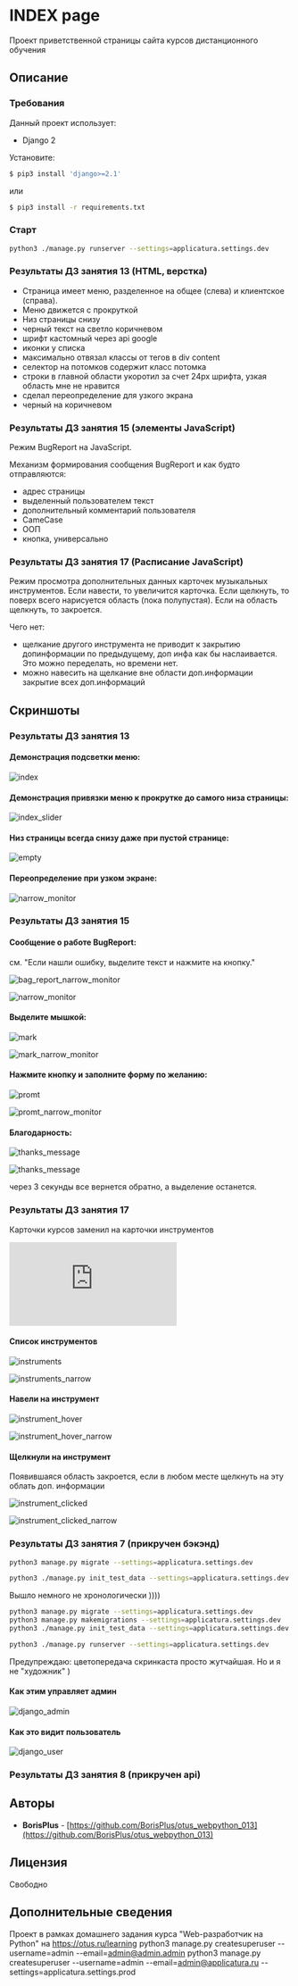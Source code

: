 # INDEX page

Проект приветственной страницы сайта курсов дистанционного обучения

## Описание

### Требования

Данный проект использует:
* Django 2

Установите:

```bash
$ pip3 install 'django>=2.1'
```

или

```bash
$ pip3 install -r requirements.txt
```

### Старт

```bash
python3 ./manage.py runserver --settings=applicatura.settings.dev
```

### Результаты ДЗ занятия 13 (HTML, верстка)

* Страница имеет меню, разделенное на общее (слева) и клиентское (справа).
* Меню движется с прокруткой
* Низ страницы снизу
* черный текст на светло коричневом
* шрифт кастомный через api google
* иконки у списка
* максимально отвязал классы от тегов в div content
* селектор на потомков содержит класс потомка
* строки в главной области укоротил за счет 24px шрифта, узкая область мне не нравится
* сделал переопределение для узкого экрана
* черный на коричневом
 
### Результаты ДЗ занятия 15 (элементы JavaScript)

Режим BugReport на JavaScript. 

Механизм формирования сообщения BugReport и как будто отправляются:
* адрес страницы
* выделенный пользователем текст
* дополнительный комментарий пользователя
* CameCase
* ООП
* кнопка, универсально

### Результаты ДЗ занятия 17 (Расписание JavaScript)

Режим просмотра дополнительных данных карточек музыкальных инструментов. Если навести, то увеличится карточка. 
Если щелкнуть, то поверх всего нарисуется область (пока полупустая).
Если на область щелкнуть, то закроется.

Чего нет: 
* щелкание другого инструмента не приводит к закрытию допинформации по предыдущему, доп инфа как бы наслаивается.
Это можно переделать, но времени нет.
* можно навесить на щелкание вне области доп.информации закрытие всех доп.информаций

## Cкриншоты

### Результаты ДЗ занятия 13

#### Демонстрация подсветки меню:

![index](https://raw.githubusercontent.com/BorisPlus/otus_webpython_013/master/README.files/images/screenshots/index.png "Title")


#### Демонстрация привязки меню к прокрутке до самого низа страницы:

![index_slider](https://raw.githubusercontent.com/BorisPlus/otus_webpython_013/master/README.files/images/screenshots/index_scrolled_with_menu.png "Title")


#### Низ страницы всегда снизу даже при пустой странице:

![empty](https://raw.githubusercontent.com/BorisPlus/otus_webpython_013/master/README.files/images/screenshots/empty.png "Title")

#### Переопределение при узком экране:

![narrow_monitor](https://raw.githubusercontent.com/BorisPlus/otus_webpython_013/master/README.files/images/screenshots/narrow_monitor.png "Title")


### Результаты ДЗ занятия 15

#### Сообщение о работе BugReport:

см. "Если нашли ошибку, выделите текст и нажмите на кнопку."

![bag_report_narrow_monitor](https://raw.githubusercontent.com/BorisPlus/otus_webpython_013/master/README.files/images/screenshots/js_015/bag_report_normal_monitor.png "Title")

![narrow_monitor](https://raw.githubusercontent.com/BorisPlus/otus_webpython_013/master/README.files/images/screenshots/js_015/bag_report_narrow_monitor.png "Title")


#### Выделите мышкой:

![mark](https://raw.githubusercontent.com/BorisPlus/otus_webpython_013/master/README.files/images/screenshots/js_015/mark_normal_monitor.png "Title")

![mark_narrow_monitor](https://raw.githubusercontent.com/BorisPlus/otus_webpython_013/master/README.files/images/screenshots/js_015/mark_narrow_monitor.png "Title")

#### Нажмите кнопку и заполните форму по желанию:

![promt](https://raw.githubusercontent.com/BorisPlus/otus_webpython_013/master/README.files/images/screenshots/js_015/promt_normal_monitor.png "Title")

![promt_narrow_monitor](https://raw.githubusercontent.com/BorisPlus/otus_webpython_013/master/README.files/images/screenshots/js_015/promt_narrow_monitor.png "Title")

#### Благодарность:

![thanks_message](https://raw.githubusercontent.com/BorisPlus/otus_webpython_013/master/README.files/images/screenshots/js_015/thanks_normal_monitor.png "Title")

![thanks_message](https://raw.githubusercontent.com/BorisPlus/otus_webpython_013/master/README.files/images/screenshots/js_015/thanks_narrow_monitor.png "Title")

через 3 секунды все вернется обратно, а выделение останется.

### Результаты ДЗ занятия 17

Карточки курсов заменил на карточки инструментов

![cards](https://raw.githubusercontent.com/BorisPlus/otus_webpython_013/master/project/cards.html "Title")

#### Список инструментов

![instruments](https://raw.githubusercontent.com/BorisPlus/otus_webpython_013/master/README.files/images/screenshots/js_017/instruments.png "Title")

![instruments_narrow](https://raw.githubusercontent.com/BorisPlus/otus_webpython_013/master/README.files/images/screenshots/js_017/instruments_narrow.png "Title")

#### Навели на инструмент

![instrument_hover](https://raw.githubusercontent.com/BorisPlus/otus_webpython_013/master/README.files/images/screenshots/js_017/instrument_hover.png "Title")

![instrument_hover_narrow](https://raw.githubusercontent.com/BorisPlus/otus_webpython_013/master/README.files/images/screenshots/js_017/instrument_hover_narrow.png "Title")

#### Щелкнули на инструмент

Появившаяся область закроется, если в любом месте щелкнуть на эту облать доп. информации

![instrument_clicked](https://raw.githubusercontent.com/BorisPlus/otus_webpython_013/master/README.files/images/screenshots/js_017/instrument_clicked.png "Title")

![instrument_clicked_narrow](https://raw.githubusercontent.com/BorisPlus/otus_webpython_013/master/README.files/images/screenshots/js_017/instrument_clicked_narrow.png "Title")



### Результаты ДЗ занятия 7 (прикручен бэкэнд) 

```bash
python3 manage.py migrate --settings=applicatura.settings.dev

python3 ./manage.py init_test_data --settings=applicatura.settings.dev
```

Вышло немного не хронологически ))))

```bash
python3 manage.py migrate --settings=applicatura.settings.dev
python3 manage.py makemigrations --settings=applicatura.settings.dev
python3 ./manage.py init_test_data --settings=applicatura.settings.dev

python3 ./manage.py runserver --settings=applicatura.settings.dev
```
Предупреждаю: цветопередача скринкаста просто жутчайшая. Но и я не "художник" )

#### Как этим управляет админ

![django_admin](https://raw.githubusercontent.com/BorisPlus/otus_webpython_007_008/master/README.files/images/screencasts/django_admin.gif "Title")

#### Как это видит пользователь

![django_user](https://raw.githubusercontent.com/BorisPlus/otus_webpython_007_008/master/README.files/images/screencasts/django_user.gif "Title")
  

### Результаты ДЗ занятия 8 (прикручен api) 


## Авторы

* **BorisPlus** - [https://github.com/BorisPlus/otus_webpython_013](https://github.com/BorisPlus/otus_webpython_013)

## Лицензия

Свободно

## Дополнительные сведения

Проект в рамках домашнего задания курса "Web-разработчик на Python" на https://otus.ru/learning
python3 manage.py createsuperuser --username=admin --email=admin@admin.admin
python3 manage.py createsuperuser --username=admin --email=admin@applicatura.ru --settings=applicatura.settings.prod
